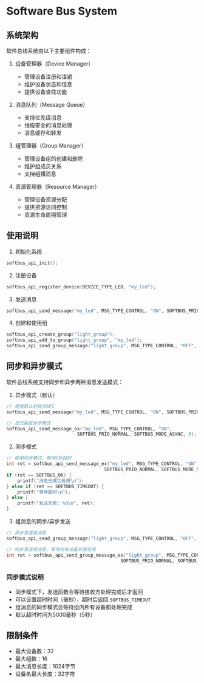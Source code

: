 # Software Bus System

## 系统架构

软件总线系统由以下主要组件构成：

1. 设备管理器（Device Manager）
   - 管理设备注册和注销
   - 维护设备状态和信息
   - 提供设备查找功能

2. 消息队列（Message Queue）
   - 支持优先级消息
   - 线程安全的消息处理
   - 消息缓存和转发

3. 组管理器（Group Manager）
   - 管理设备组的创建和删除
   - 维护组成员关系
   - 支持组播消息

4. 资源管理器（Resource Manager）
   - 管理设备资源分配
   - 提供资源访问控制
   - 资源生命周期管理

## 使用说明

1. 初始化系统
```c
softbus_api_init();
```

2. 注册设备
```c
softbus_api_register_device(DEVICE_TYPE_LED, "my_led");
```

3. 发送消息
```c
softbus_api_send_message("my_led", MSG_TYPE_CONTROL, "ON", SOFTBUS_PRIO_NORMAL);
```

4. 创建和使用组
```c
softbus_api_create_group("light_group");
softbus_api_add_to_group("light_group", "my_led");
softbus_api_send_group_message("light_group", MSG_TYPE_CONTROL, "OFF", SOFTBUS_PRIO_NORMAL);
```

## 同步和异步模式

软件总线系统支持同步和异步两种消息发送模式：

1. 异步模式（默认）
```c
// 使用默认的异步API
softbus_api_send_message("my_led", MSG_TYPE_CONTROL, "ON", SOFTBUS_PRIO_NORMAL);

// 显式指定异步模式
softbus_api_send_message_ex("my_led", MSG_TYPE_CONTROL, "ON", 
                          SOFTBUS_PRIO_NORMAL, SOFTBUS_MODE_ASYNC, 0);
```

2. 同步模式
```c
// 使用同步模式，等待5秒超时
int ret = softbus_api_send_message_ex("my_led", MSG_TYPE_CONTROL, "ON",
                                    SOFTBUS_PRIO_NORMAL, SOFTBUS_MODE_SYNC, 5000);
if (ret == SOFTBUS_OK) {
    printf("消息已成功处理\n");
} else if (ret == SOFTBUS_TIMEOUT) {
    printf("等待超时\n");
} else {
    printf("发送失败: %d\n", ret);
}
```

3. 组消息的同步/异步发送
```c
// 异步发送组消息
softbus_api_send_group_message("light_group", MSG_TYPE_CONTROL, "OFF", SOFTBUS_PRIO_NORMAL);

// 同步发送组消息，等待所有设备处理完成
int ret = softbus_api_send_group_message_ex("light_group", MSG_TYPE_CONTROL, "OFF",
                                          SOFTBUS_PRIO_NORMAL, SOFTBUS_MODE_SYNC, 5000);
```

### 同步模式说明

- 同步模式下，发送函数会等待接收方处理完成后才返回
- 可以设置超时时间（毫秒），超时后返回 `SOFTBUS_TIMEOUT`
- 组消息的同步模式会等待组内所有设备都处理完成
- 默认超时时间为5000毫秒（5秒）

## 限制条件

- 最大设备数：32
- 最大组数：16
- 最大消息长度：1024字节
- 设备名最大长度：32字符 